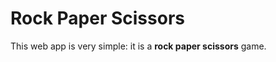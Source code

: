 [//]: # (Start README.md file)

Rock Paper Scissors
===================

This web app is very simple: it is a **rock paper scissors** game.
<!--
How To Play
-----------

### Initial Setup

1. Download this repository **[<sub>1</sub>](#1-how-to-download-repository)**
2. Locate the file you just downloaded (`RPS-Web-master.zip`) and extract it **[<sub>2</sub>](#2-how-to-extract-the-file)**
    * This step may not be necessary on some Macs, since they might extract it for you and open up the extracted folder
3. Open the `index.html` file with your web browser of choice
4. Click the `Play!` button
5. Enjoy!

### Playing

1. Open the `index.html` file with the web browser of your choice
2. Click the `Play!` button
3. Enjoy!

________

##### 1: How To Download Repository

1. Click the `Clone or Download` button
2. Select the `Download ZIP` button
3. Save it to wherever you'd like

##### 2: How To Extract The File

###### For Windows

1. Right click the `RPS-Web-master.zip` file in the `File Explorer`
2. Select `Extract All` from the context menu
3. Check the box and click `Extract`

###### For Mac

1. Double click the `RPS-Web-master.zip` file

________ -->

<!--
# Command Line

1. `tsc -w` = watch typescript, include no comments
2. `tsc -init` = creates config file
3. `scss --watch assets/stylesheets/sass:assets/stylesheets/css` = watch sass
4. `tsfmt -r --baseDir assets/scripts/ts` = format typescript replace/reformat
________
-->

<!-- > **_Enjoy!_** -->

[//]: # "End README.md file"
